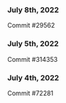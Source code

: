 ### July 8th, 2022

Commit #29562

### July 5th, 2022

Commit #314353


### July 4th, 2022

Commit #72281
